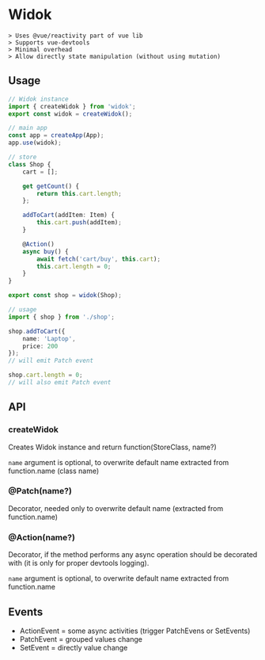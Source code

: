# Widok
```
> Uses @vue/reactivity part of vue lib
> Supports vue-devtools
> Minimal overhead
> Allow directly state manipulation (without using mutation)
```

## Usage

```typescript
// Widok instance
import { createWidok } from 'widok';
export const widok = createWidok();

// main app
const app = createApp(App);
app.use(widok);

// store
class Shop {
	cart = [];

	get getCount() {
		return this.cart.length;
	};

	addToCart(addItem: Item) {
		this.cart.push(addItem);
	}

	@Action()
	async buy() {
		await fetch('cart/buy', this.cart);
		this.cart.length = 0;
	}
}

export const shop = widok(Shop);

// usage
import { shop } from './shop';

shop.addToCart({
    name: 'Laptop',
    price: 200
});
// will emit Patch event

shop.cart.length = 0;
// will also emit Patch event

```

## API

### createWidok
Creates Widok instance and return function(StoreClass, name?)

`name` argument is optional, to overwrite default name extracted from function.name (class name)

### @Patch(name?)
Decorator, needed only to overwrite default name (extracted from function.name)

### @Action(name?)
Decorator, if the method performs any async operation should be decorated with (it is only for proper devtools logging).

`name` argument is optional, to overwrite default name extracted from function.name

## Events

* ActionEvent = some async activities (trigger PatchEvens or SetEvents)
* PatchEvent = grouped values change
* SetEvent = directly value change
